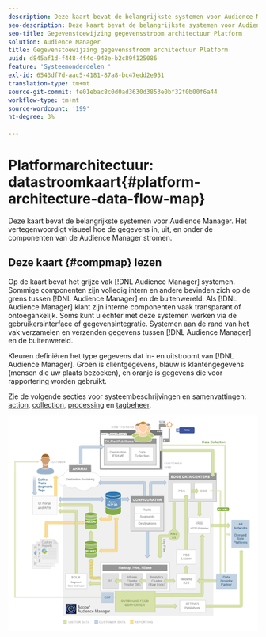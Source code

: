 ```yaml
---
description: Deze kaart bevat de belangrijkste systemen voor Audience Manager. Het vertegenwoordigt visueel hoe de gegevens in, uit, en onder de componenten van de Audience Manager stromen.
seo-description: Deze kaart bevat de belangrijkste systemen voor Audience Manager. Het vertegenwoordigt visueel hoe de gegevens in, uit, en onder de componenten van de Audience Manager stromen.
seo-title: Gegevenstoewijzing gegevensstroom architectuur Platform
solution: Audience Manager
title: Gegevenstoewijzing gegevensstroom architectuur Platform
uuid: d845af1d-f448-4f4c-948e-b2c89f125086
feature: 'Systeemonderdelen '
exl-id: 6543df7d-aac5-4181-87a8-bc47edd2e951
translation-type: tm+mt
source-git-commit: fe01ebac8c0d0ad3630d3853e0bf32f0b00f6a44
workflow-type: tm+mt
source-wordcount: '199'
ht-degree: 3%

---
```


# Platformarchitectuur: datastroomkaart{#platform-architecture-data-flow-map}

Deze kaart bevat de belangrijkste systemen voor Audience Manager. Het vertegenwoordigt visueel hoe de gegevens in, uit, en onder de componenten van de Audience Manager stromen.

## Deze kaart {#compmap} lezen

<!-- 

c_compmap.xml

 -->

Op de kaart bevat het grijze vak [!DNL Audience Manager] systemen. Sommige componenten zijn volledig intern en andere bevinden zich op de grens tussen [!DNL Audience Manager] en de buitenwereld. Als [!DNL Audience Manager] klant zijn interne componenten vaak transparant of ontoegankelijk. Soms kunt u echter met deze systemen werken via de gebruikersinterface of gegevensintegratie. Systemen aan de rand van het vak verzamelen en verzenden gegevens tussen [!DNL Audience Manager] en de buitenwereld.

Kleuren definiëren het type gegevens dat in- en uitstroomt van [!DNL Audience Manager]. Groen is cliëntgegevens, blauw is klantengegevens (mensen die uw plaats bezoeken), en oranje is gegevens die voor rapportering worden gebruikt.

Zie de volgende secties voor systeembeschrijvingen en samenvattingen: [action](../../reference/system-components/components-data-action.md), [collection](../../reference/system-components/components-data-collection.md), [processing](../../reference/system-components/components-data-processing.md) en [tagbeheer](../../reference/system-components/components-tag-management.md).

![](assets/flowmap.png)
